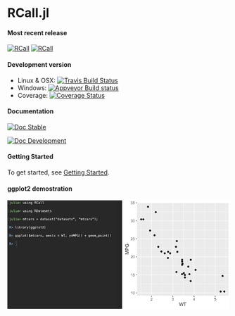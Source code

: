 # RCall.jl

#### Most recent release
[![RCall](http://pkg.julialang.org/badges/RCall_0.5.svg)](http://pkg.julialang.org/?pkg=RCall&ver=0.5)
[![RCall](http://pkg.julialang.org/badges/RCall_0.6.svg)](http://pkg.julialang.org/?pkg=RCall&ver=0.6)

#### Development version
* Linux & OSX: [![Travis Build Status](https://travis-ci.org/JuliaInterop/RCall.jl.svg?branch=master)](https://travis-ci.org/JuliaInterop/RCall.jl)
* Windows: [![Appveyor Build status](https://ci.appveyor.com/api/projects/status/u4xs4f83m4271d8a?svg=true)](https://ci.appveyor.com/project/randy3k/rcall-jl)
* Coverage: [![Coverage Status](https://coveralls.io/repos/github/JuliaInterop/RCall.jl/badge.svg?branch=master)](https://coveralls.io/github/JuliaInterop/RCall.jl?branch=master)

#### Documentation

[![Doc Stable](https://img.shields.io/badge/docs-stable-blue.svg)](http://juliainterop.github.io/RCall.jl/stable)

[![Doc Development](https://img.shields.io/badge/docs-latest-blue.svg)](http://juliainterop.github.io/RCall.jl/latest)
 
#### Getting Started
To get started, see [Getting Started](http://juliainterop.github.io/RCall.jl/stable/gettingstarted).

#### ggplot2 demostration

![](ggplot.png)
